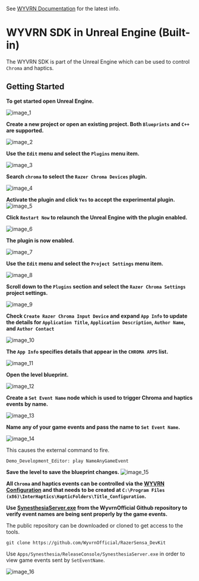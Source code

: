 See [WYVRN Documentation](https://doc.wyvrn.com/) for the latest info.

# WYVRN SDK in Unreal Engine (Built-in)

The WYVRN SDK is part of the Unreal Engine which can be used to control `Chroma` and haptics.

## Getting Started

**To get started open Unreal Engine.**

![image_1](images/image_1.png)

**Create a new project or open an existing project. Both `Blueprints` and `C++` are supported.**

![image_2](images/image_2.png)

**Use the `Edit` menu and select the `Plugins` menu item.**

![image_3](images/image_3.png)

**Search `chroma` to select the `Razer Chroma Devices` plugin.**

![image_4](images/image_4.png)

**Activate the plugin and click `Yes` to accept the experimental plugin.**
![image_5](images/image_5.png)

**Click `Restart Now` to relaunch the Unreal Engine with the plugin enabled.**

![image_6](images/image_6.png)

**The plugin is now enabled.**

![image_7](images/image_7.png)

**Use the `Edit` menu and select the `Project Settings` menu item.**

![image_8](images/image_8.png)

**Scroll down to the `Plugins` section and select the `Razer Chroma Settings` project settings.**

![image_9](images/image_9.png)

**Check `Create Razer Chroma Input Device` and expand `App Info` to update the details for `Application Title`, `Application Description`, `Author Name`, and `Author Contact`**

![image_10](images/image_10.png)

 **The `App Info` specifies details that appear in the `CHROMA APPS` list.**

 ![image_11](images/image_11.png)

**Open the level blueprint.**

![image_12](images/image_12.png)

**Create a `Set Event Name` node which is used to trigger Chroma and haptics events by name.**

![image_13](images/image_13.png)

**Name any of your game events and pass the name to `Set Event Name`.**

![image_14](images/image_14.png)

This causes the external command to fire.

```shell
Demo_Development_Editor: play NameAnyGameEvent
```

**Save the level to save the blueprint changes.**
![image_15](images/image_15.png)

**All `Chroma` and haptics events can be controlled via the [WYVRN Configuration](https://doc.wyvrn.com/docs/wyvrn-sdk/wyvrn-configuration/) and that needs to be created at `C:\Program Files (x86)\InterHaptics\HapticFolders\Title_Configuration`.**

**Use [SynesthesiaServer.exe](https://github.com/WyvrnOfficial/RazerSensa_DevKit/tree/master/Apps/Synesthesia/ReleaseConsole) from the WyvrnOfficial Github repository to verify event names are being sent properly by the game events.**

The public repository can be downloaded or cloned to get access to the tools.

```shell
git clone https://github.com/WyvrnOfficial/RazerSensa_DevKit
```

Use `Apps/Synesthesia/ReleaseConsole/SynesthesiaServer.exe` in order to view game events sent by `SetEventName`.

![image_16](images/image_16.png)
